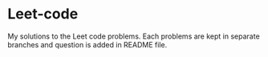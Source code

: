 # Leet-code
My solutions to the Leet code problems.
Each problems are kept in separate branches and question is added in README file.
